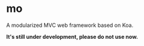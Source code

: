# mo

A modularized MVC web framework based on Koa.

**It's still under development, please do not use now.**
